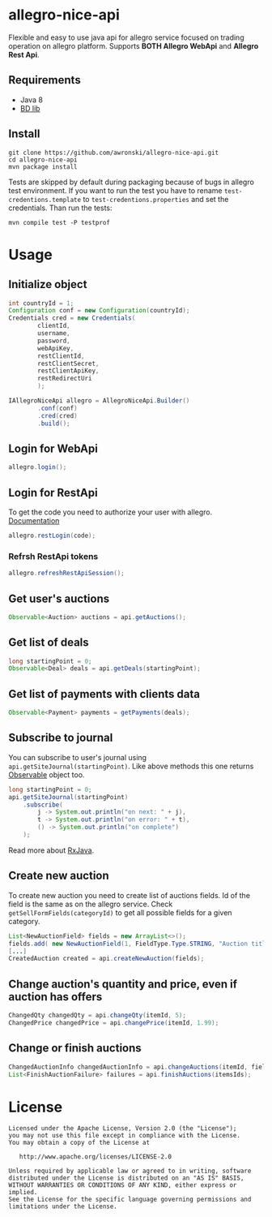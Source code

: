 # allegro-nice-api
Flexible and easy to use java api for allegro service focused on trading operation on allegro platform.
Supports **BOTH Allegro WebApi** and **Allegro Rest Api**. 

## Requirements
- Java 8
- [BD lib](https://github.com/awronski/bd)

## Install
```
git clone https://github.com/awronski/allegro-nice-api.git
cd allegro-nice-api
mvn package install
```
Tests are skipped by default during packaging because of bugs in allegro test environment.
If you want to run the test you have to rename ```test-credentions.template``` to ```test-credentions.properties``` and set the credentials.
Than run the tests:
```
mvn compile test -P testprof
```

# Usage

## Initialize object
```java
int countryId = 1;
Configuration conf = new Configuration(countryId);
Credentials cred = new Credentials(
        clientId, 
        username, 
        password, 
        webApiKey,
        restClientId,
        restClientSecret,
        restClientApiKey,
        restRedirectUri
        );

IAllegroNiceApi allegro = AllegroNiceApi.Builder()
        .conf(conf)
        .cred(cred)
        .build();
```

## Login for WebApi
```java
allegro.login();
```

## Login for RestApi
To get the code you need to authorize your user with allegro.
[Documentation](https://developer.allegroapi.io/auth/#user)

```java
allegro.restLogin(code);
```

### Refrsh RestApi tokens
```java
allegro.refreshRestApiSession();
```

## Get user's auctions
```java
Observable<Auction> auctions = api.getAuctions();
```

## Get list of deals
```java
long startingPoint = 0;
Observable<Deal> deals = api.getDeals(startingPoint);
```

## Get list of payments with clients data
```java
Observable<Payment> payments = getPayments(deals);
```

## Subscribe to journal
You can subscribe to user's journal using ```api.getSiteJournal(startingPoint)```.
Like above methods this one returns [Observable](http://reactivex.io/documentation/observable.html) object too.
```java
long startingPoint = 0;
api.getSiteJournal(startingPoint)
    .subscribe(
        j -> System.out.println("on next: " + j),
        t -> System.out.println("on error: " + t),
        () -> System.out.println("on complete")
    );
```
Read more about [RxJava](https://github.com/ReactiveX/RxJava).

## Create new auction
To create new auction you need to create list of auctions fields.
Id of the field is the same as on the allegro service. Check ```getSellFormFields(categoryId)``` to get
all possible fields for a given category.

```java
List<NewAuctionField> fields = new ArrayList<>();
fields.add( new NewAuctionField(1, FieldType.Type.STRING, "Auction title") );
[...]
CreatedAuction created = api.createNewAuction(fields);
```

## Change auction's quantity and price, even if auction has offers
```java
ChangedQty changedQty = api.changeQty(itemId, 5);
ChangedPrice changedPrice = api.changePrice(itemId, 1.99);
```

## Change or finish auctions
```java
ChangedAuctionInfo changedAuctionInfo = api.changeAuctions(itemId, fields);
List<FinishAuctionFailure> failures = api.finishAuctions(itemsIds);
```

License
=======

    Licensed under the Apache License, Version 2.0 (the "License");
    you may not use this file except in compliance with the License.
    You may obtain a copy of the License at

       http://www.apache.org/licenses/LICENSE-2.0

    Unless required by applicable law or agreed to in writing, software
    distributed under the License is distributed on an "AS IS" BASIS,
    WITHOUT WARRANTIES OR CONDITIONS OF ANY KIND, either express or implied.
    See the License for the specific language governing permissions and
    limitations under the License.
